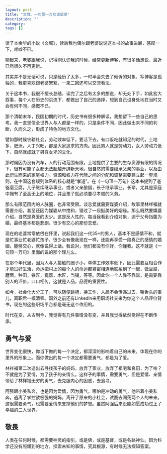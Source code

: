 ```yaml
---
layout: post
title: "文城、一句顶一万句读后感"
description: ""
category: 
tags: []
---
```



读了本余华的小说《文城》，读后我也偶尔跟老婆说说这本书的故事进展，感叹一下，唏嘘不已。

聊起来，老婆跟我说，记得刚认识我的时候，经常更新博客，有很多话想说，最近已然很久不再更新。

其实并不是无话可说，只是经历了太多，一时半会失去了倾诉的对象，写博客是孤独的，我更喜欢跟老婆絮絮，一来二回还可以交流看法。

关于这本书，我很不擅长总结，读完了之后有太多的想说，却无处下手，如此宏大叙事，每个人在历史的洪流下，都做出了自己的选择，想到自己设身处地在当时又会有何不同，感慨不已。

那个清朝末年，民国初期的时代，历史书有很多种解读，我想留下一些自己的思考。我一直坚信全世界人与人都是一样的，只是条件不同，因此做出来不同的判断，久而久之，形成了特色的地方文化。

譬如那时候农耕社会，劳动效率低下，要活下去，有口饭吃就知足的时代，土地多、肥沃，人丁兴旺，都是大家追求的方向。因此男人就是劳动力，女人劳动力低下，自然就成就了男尊女卑的文化。

那时候因为没有汽车，人的行动范围有限，土地提供了主要的生存资源有限的情况下，很有可能子女都无法超越开辟新天地，很自然的需要继承父亲的事业，以及由此衍生而来的家庭权力。资源和权力在代际之间的分配和调整需要建立起一套规则，在中国这套规则体系的核心就是“孝道”。在《一句顶一万句》这本书提到了爸爸磨豆腐，儿子继续继承事业，或者父亲酿醋，长子继承事业。长辈，尤其是家庭中拥有了至高无上的地位，并且孩子就必须要尽孝顺的义务。

那么有限范围内的人脉圈，也非常受限。谈恋爱就需要媒婆介绍，故事里林祥福就需要介绍，甚至还因为媒婆从中搅和，错过了一段挺美好的姻缘。那么既然要媒婆介绍，自然是真爱的太少。这是反人性的，每当我看到介绍对象，迫于父母指腹为婚，最终基本都是悲剧。很少有交心的那份恋爱。

现在的老婆常常依偎在怀里，说起我们这一代35+的男人，基本不是感情不和，就是忙事业忙老婆忙孩子，很少会有像我现在一样，还能再享受一段真正的感情的婚姻，能够交心，就像说得上话。我说对，他们都没有你好，你懂我。这不就是《一句顶一万句》里面的说的那个理儿么。

在那个年代里，因为人与人接触的圈子小，单体工作效率低下，因此需要互相合作才能过好生活，命运把村上的每个人的命运都紧密相连地联系到了一起，做豆腐，磨面，种田，铁匠，瓷器，木匠，当铺，等等。因此你一个人靠不靠谱，是需要靠别人的评价，口口相传，这就是人品，品德的重要性。

如今，社会化大分工了，可以随便跳槽，换工作，人品不会传递过去，嚼舌头的事儿，离职后一概清零。国外之前还有LinkedIn来用职场社交来为你这个人品评价背书，现在的这些职场平台都是毫无这个作用的。

时代在变，从古到今，我觉得有几件事情没有变，并且我觉得依然觉得在不断传承。

## 勇气与爱

世界变化很快，你当下做的每一个决定，都深深的影响着自己的未来，体现在你的里外的形象上。而你做出的每一个决定都需要勇气，都是为了爱。

林祥福第二次追出去寻找孩子的妈妈，放弃了家业，放弃了祖宅和良田，为了啥？不就是为了爱情，为了孩子的亲情么。这样子的事情，需要勇气，但是爱情、亲情带给了林祥福无穷的勇气，去克服内心的困惑，去追寻。

阿强跟小美私奔，也是因为爱情，因为勇气，哪怕是冲动的勇气，他带着小美私奔，逃离了掌控欲极强的妈妈，离开了原来的小社会，试图去闯荡两个人的未来。这很需要勇气，也需要爱情来支撑他们的梦想。虽然阿强后来没能如愿成功过上了幸福的二人世界，


## 敬畏

人类在任何时候，都需要神灵的指引，或是佛，或是基督，或是各路神仙。因为科学还没有照耀到的地方，探索未知的事情，究其根源，有时候无法探知答案。








